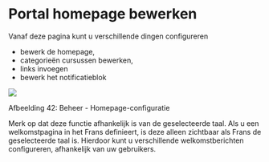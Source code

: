 # Portal homepage bewerken

Vanaf deze pagina kunt u verschillende dingen configureren

* bewerk de homepage,
* categorieën cursussen bewerken,
* links invoegen
* bewerk het notificatieblok

![](../../.gitbook/assets/images28%20%281%29.png)

Afbeelding 42: Beheer - Homepage-configuratie

Merk op dat deze functie afhankelijk is van de geselecteerde taal. Als u een welkomstpagina in het Frans definieert, is deze alleen zichtbaar als Frans de geselecteerde taal is. Hierdoor kunt u verschillende welkomstberichten configureren, afhankelijk van uw gebruikers.
